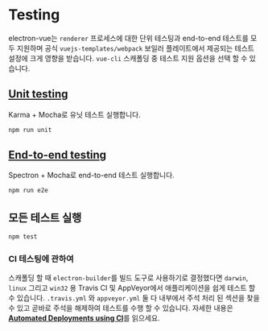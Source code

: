 # Testing

electron-vue는 `renderer` 프로세스에 대한 단위 테스팅과 end-to-end 테스트를 모두 지원하며 공식 `vuejs-templates/webpack` 보일러 플레이트에서 제공되는 테스트 설정에 크게 영향을 받습니다. 
`vue-cli` 스캐폴딩 중 테스트 지원 옵션을 선택 할 수 있습니다.

## [Unit testing](unittesting.md)

Karma + Mocha로 유닛 테스트 실행합니다.

```bash
npm run unit
```

## [End-to-end testing](end-to-end_testing.md)

Spectron + Mocha로 end-to-end 테스트 실행합니다.

```bash
npm run e2e
```

## 모든 테스트 실행

```bash
npm test
```

### CI 테스팅에 관하여

스캐폴딩 할 때 `electron-builder`를 빌드 도구로 사용하기로 결정했다면 `darwin`, `linux` 그리고 `win32` 용 Travis CI 및 AppVeyor에서 애플리케이션을 쉽게 테스트 할 수 있습니다. `.travis.yml` 와 `appveyor.yml` 둘 다 내부에서 주석 처리 된 섹션을 찾을 수 있고 곧바로 주석을 해제하여 테스트를 수행 할 수 있습니다. 자세한 내용은 [**Automated Deployments using CI**](/using-electron-builder.md#automated-deployments-using-ci)를 읽으세요.

